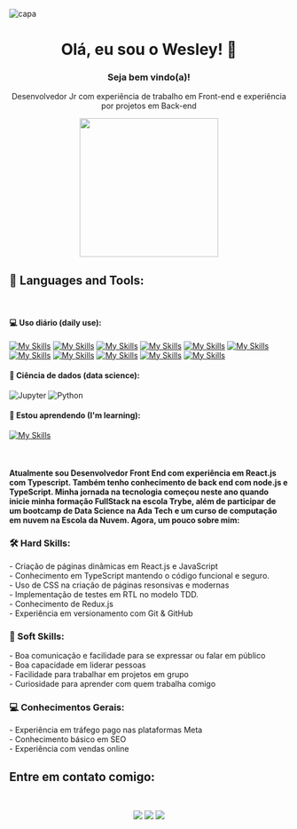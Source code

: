![capa](https://media.licdn.com/dms/image/D4D16AQFDglnQEtldSQ/profile-displaybackgroundimage-shrink_350_1400/0/1703782661714?e=1709164800&v=beta&t=DIdbmjqvVZIEAHgH57xzWYKyKonzUE_YXcZxjUOTAzs)

<div align="center">

 # Olá, eu sou o Wesley! 👋

 ### Seja bem vindo(a)!

Desenvolvedor Jr com experiência de trabalho em Front-end e experiência por projetos em Back-end

 <div id="header" align="center">
  <img src="https://i.pinimg.com/originals/9d/9b/d1/9d9bd13afce1a798d22ecfd9897730ed.gif" width="250"/>
 </div>
</a>
</div>
<h2>
🚀 Languages and Tools:
</h2>
<br />
<h4>
 💻 Uso diário (daily use):
</h4>

 [![My Skills](https://skillicons.dev/icons?i=html)](https://skillicons.dev)
 [![My Skills](https://skillicons.dev/icons?i=js)](https://skillicons.dev)
 [![My Skills](https://skillicons.dev/icons?i=css)](https://skillicons.dev)
 [![My Skills](https://skillicons.dev/icons?i=react)](https://skillicons.dev)
 [![My Skills](https://skillicons.dev/icons?i=ts)](https://skillicons.dev)
 [![My Skills](https://skillicons.dev/icons?i=redux)](https://skillicons.dev)
 [![My Skills](https://skillicons.dev/icons?i=docker)](https://skillicons.dev)
 [![My Skills](https://skillicons.dev/icons?i=mysql)](https://skillicons.dev)
 [![My Skills](https://skillicons.dev/icons?i=postgres)](https://skillicons.dev)
 [![My Skills](https://skillicons.dev/icons?i=python)](https://skillicons.dev)
 [![My Skills](https://skillicons.dev/icons?i=nodejs)](https://skillicons.dev)

<h4>
  🎲 Ciência de dados (data science):
</h4>
  
  ![Jupyter](https://img.shields.io/badge/-Jupyter-black?style=flat-squareflat-square&logo=Jupyter)
  ![Python](https://img.shields.io/badge/-Python-black?style=flat-square&logo=Python)

<h4>
  🌱 Estou aprendendo (I'm learning):
</h4>

 [![My Skills](https://skillicons.dev/icons?i=aws)](https://skillicons.dev)

<br />

<h4>
 Atualmente sou Desenvolvedor Front End com experiência em React.js com Typescript. Também tenho conhecimento de back end com node.js e TypeScript. Minha jornada na tecnologia começou neste ano quando inicie minha formação FullStack na escola Trybe, além de participar de um bootcamp de Data Science na Ada Tech e um curso de computação em nuvem na Escola da Nuvem. Agora, um pouco sobre mim:
</h4>
 
<h3>
 🛠️ Hard Skills:
</h3>
- Criação de páginas dinâmicas em React.js e JavaScript
<br />
- Conhecimento em TypeScript mantendo o código funcional e seguro.
<br />
- Uso de CSS na criação de páginas resonsivas e modernas
<br />
- Implementação de testes em RTL no modelo TDD.
<br />
- Conhecimento de Redux.js
<br />
- Experiência em versionamento com Git & GitHub
<h3>
 🤝 Soft Skills:
</h3>
- Boa comunicação e facilidade para se expressar ou falar em público
<br />
- Boa capacidade em liderar pessoas
<br />
- Facilidade para trabalhar em projetos em grupo
<br />
- Curiosidade para aprender com quem trabalha comigo

<h3>
 💻 Conhecimentos Gerais:
</h3>
- Experiência em tráfego pago nas plataformas Meta
<br />
- Conhecimento básico em SEO
<br />
- Experiência com vendas online

<h2>
 Entre em contato comigo:
</h2>
<br />
<div id="header" align="center">
 
  <a href="https://www.linkedin.com/in/wesley-mendes/" target="_blank"><img src="https://img.shields.io/badge/-LinkedIn-%230077B5?style=for-the-badge&logo=linkedin&logoColor=white" target="_blank"></a> 
  <a href = "mailto:wesleymendes123321@gmail.com"><img src="https://img.shields.io/badge/-Gmail-%23333?style=for-the-badge&logo=gmail&logoColor=white" target="_blank"></a>
  <a href="https://www.instagram.com/wesley_hmendes/" target="_blank"><img src="https://img.shields.io/badge/-Instagram-%23E4405F?style=for-the-badge&logo=instagram&logoColor=white" target="_blank"></a>

</div>
